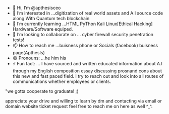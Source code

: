- 👋 Hi, I’m @apthesisceo
- 👀 I’m interested in ...digitization of real world assets and A.I source code along With Quantum tech blockchain
- 🌱 I’m currently learning ...HTML PyThon Kali Linux[Ethical Hacking] Hardware/Software equiped.
- 💞️ I’m looking to collaborate on ... cyber firewall security penetration tests!
- 📫 How to reach me ...buisness phone or Socials (facebook) buisness page(ApthesIs)
- 😄 Pronouns: ...he him his
- ⚡ Fun fact: ... I have sourced and written educated information about A.I through my English composition essay discussing prosnand cons about this new and fast paced field.
I try to reach out and look into all routes of communications whether employees or clients.
<!---9 is my favorite number 
apthesisceo/apthesisceo is a ✨ special ✨ repository because its `README.md` (this file) appears on your GitHub profile.
You can click the Preview link to take a look at your changes.
--->"we gotta cooperate to graduate! ;)
appreciate your drive and willing to learn by dm and contacting via email or domain website ticket request feel free to reach me on here as well ^_^.
